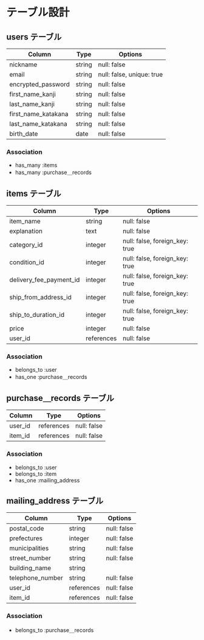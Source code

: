 # テーブル設計

## users テーブル

| Column                  | Type      | Options                        |
| ----------------------- | --------- | ------------------------------ |
| nickname                | string    | null: false                    |
| email                   | string    | null: false, unique: true      |
| encrypted_password      | string    | null: false                    |
| first_name_kanji        | string    | null: false                    |
| last_name_kanji         | string    | null: false                    |
| first_name_katakana     | string    | null: false                    |
| last_name_katakana      | string    | null: false                    |
| birth_date              | date      | null: false                    |

### Association

- has_many :items
- has_many :purchase＿records



## items テーブル

| Column                  | Type      | Options                        |
| ----------------------- | --------- | ------------------------------ |
| item_name               | string    | null: false                    |
| explanation             | text      | null: false                    |
| category_id             | integer   | null: false, foreign_key: true |
| condition_id            | integer   | null: false, foreign_key: true |
| delivery_fee_payment_id | integer   | null: false, foreign_key: true |
| ship_from_address_id    | integer   | null: false, foreign_key: true |
| ship_to_duration_id     | integer   | null: false, foreign_key: true |
| price                   | integer   | null: false                    |
| user_id                 | references | null: false                    |

### Association

- belongs_to :user
- has_one :purchase＿records



## purchase＿records テーブル

| Column                  | Type      | Options                        |
| ----------------------- | --------- | ------------------------------ |
| user_id                 | references | null: false                    |
| item_id                 | references | null: false                    |

### Association

- belongs_to :user
- belongs_to :item
- has_one :mailing_address



## mailing_address テーブル

| Column                  | Type      | Options                        |
| ----------------------- | --------- | ------------------------------ |
| postal_code             | string    | null: false                    |
| prefectures             | integer   | null: false                    |
| municipalities          | string    | null: false                    |
| street_number           | string    | null: false                    |
| building_name           | string    |                                |
| telephone_number        | string    | null: false                    |
| user_id                 | references | null: false                    |
| item_id                 | references | null: false                    |

### Association

- belongs_to :purchase＿records
